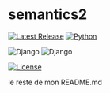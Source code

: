 # semantics2

[![Latest Release](https://img.shields.io/github/release/ChristianPRO1982/semantic.svg)](https://github.com/ChristianPRO1982/semantic/releases/latest)
[![Python](https://img.shields.io/badge/python-3.10%2B-blue.svg)](https://www.python.org/)

![Django](https://img.shields.io/badge/Django-5.1.6-green?logo=django&logoColor=white)
![Django](https://img.shields.io/badge/Django-Framework-green?logo=django)

[![License](https://img.shields.io/github/license/ChristianPRO1982/semantic.svg)](https://github.com/ChristianPRO1982/semantic/blob/main/LICENSE)

le reste de mon README.md